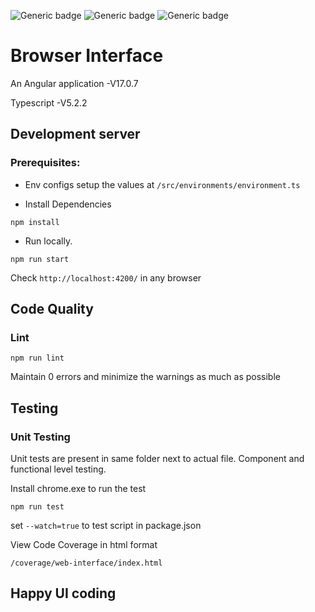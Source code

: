![Generic badge](https://img.shields.io/badge/Build-PASSED-green.svg)  ![Generic badge](https://img.shields.io/badge/Coverage-100%25-green.svg) ![Generic badge](https://img.shields.io/badge/Angular-Typescript-green.svg)

# Browser Interface
   An Angular application -V17.0.7

   Typescript -V5.2.2

## Development server

### Prerequisites:

* Env configs
setup the values at `/src/environments/environment.ts`

* Install Dependencies

```
npm install
```

* Run locally.

```
npm run start
```

Check ` http://localhost:4200/ ` in any browser

## Code Quality

### Lint

```
npm run lint
```

Maintain 0 errors and minimize the warnings as much as possible

## Testing

### Unit Testing

Unit tests are present in same folder next to actual file. 
Component and functional level testing.

Install chrome.exe to run the test 

```
npm run test
```

set ` --watch=true ` to test script in package.json

View Code Coverage in html format

`/coverage/web-interface/index.html`

## Happy UI coding